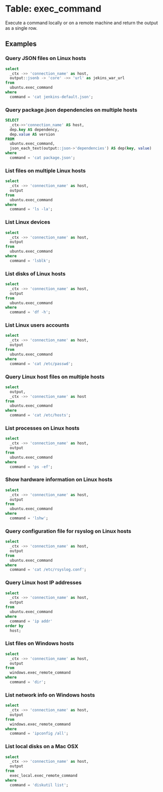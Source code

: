 # Table: exec_command

Execute a command locally or on a remote machine and return the output as a single row.

## Examples

### Query JSON files on Linux hosts

```sql
select
  _ctx ->> 'connection_name' as host,
  output::jsonb -> 'core' ->> 'url' as jekins_war_url
from
  ubuntu.exec_command
where
  command = 'cat jenkins-default.json';
```

### Query package.json dependencies on multiple hosts

```sql
SELECT
  _ctx->>'connection_name' AS host,
  dep.key AS dependency,
  dep.value AS version
FROM
  ubuntu.exec_command,
  json_each_text(output::json->'dependencies') AS dep(key, value)
where
  command = 'cat package.json';
```

### List files on multiple Linux hosts

```sql
select
  _ctx ->> 'connection_name' as host,
  output
from
  ubuntu.exec_command 
where
  command = 'ls -la';
```

### List Linux devices

```sql
select
  _ctx ->> 'connection_name' as host,
  output
from
  ubuntu.exec_command
where
  command = 'lsblk';
```

### List disks of Linux hosts

```sql
select
  _ctx ->> 'connection_name' as host,
  output
from
  ubuntu.exec_command
where
  command = 'df -h';
```

### List Linux users accounts

```sql
select
  _ctx ->> 'connection_name' as host,
  output 
from
  ubuntu.exec_command 
where
  command = 'cat /etc/passwd';
```

### Query Linux host files on multiple hosts

```sql
select
  output,
  _ctx ->> 'connection_name' as host 
from
  ubuntu.exec_command 
where
  command = 'cat /etc/hosts';
```

### List processes on Linux hosts

```sql
select
  _ctx ->> 'connection_name' as host,
  output 
from
  ubuntu.exec_command 
where
  command = 'ps -ef';
```

### Show hardware information on Linux hosts

```sql
select
  _ctx ->> 'connection_name' as host,
  output 
from
  ubuntu.exec_command 
where
  command = 'lshw';
```

### Query configuration file for rsyslog on Linux hosts

```sql
select
  _ctx ->> 'connection_name' as host,
  output
from
  ubuntu.exec_command
where
  command = 'cat /etc/rsyslog.conf';
```

### Query Linux host IP addresses

```sql
select
  _ctx ->> 'connection_name' as host,
  output
from
  ubuntu.exec_command
where
  command = 'ip addr'
order by
  host;
```

### List files on Windows hosts

```sql
select
  _ctx ->> 'connection_name' as host,
  output
from
  windows.exec_remote_command 
where
  command = 'dir';
```

### List network info on Windows hosts

```sql
select
  _ctx ->> 'connection_name' as host,
  output 
from
  windows.exec_remote_command 
where
  command = 'ipconfig /all';
```

### List local disks on a Mac OSX

```sql
select
  _ctx ->> 'connection_name' as host,
  output
from
  exec_local.exec_remote_command 
where
  command = 'diskutil list';
```
